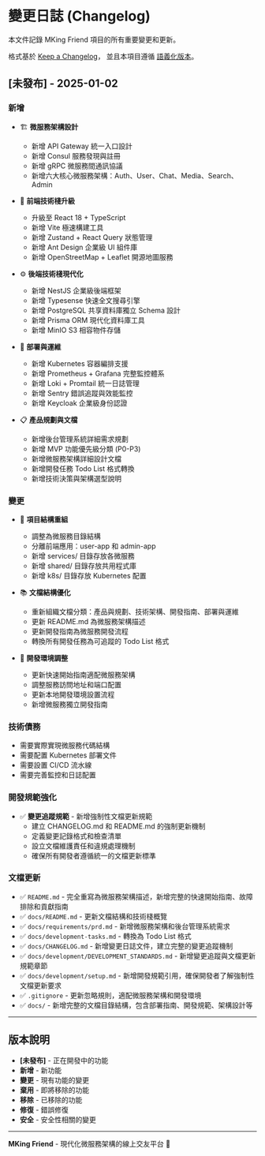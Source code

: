 # 變更日誌 (Changelog)

本文件記錄 MKing Friend 項目的所有重要變更和更新。

格式基於 [Keep a Changelog](https://keepachangelog.com/zh-TW/1.0.0/)，
並且本項目遵循 [語義化版本](https://semver.org/lang/zh-TW/)。

## [未發布] - 2025-01-02

### 新增
- 🏗️ **微服務架構設計**
  - 新增 API Gateway 統一入口設計
  - 新增 Consul 服務發現與註冊
  - 新增 gRPC 微服務間通訊協議
  - 新增六大核心微服務架構：Auth、User、Chat、Media、Search、Admin

- 🎨 **前端技術棧升級**
  - 升級至 React 18 + TypeScript
  - 新增 Vite 極速構建工具
  - 新增 Zustand + React Query 狀態管理
  - 新增 Ant Design 企業級 UI 組件庫
  - 新增 OpenStreetMap + Leaflet 開源地圖服務

- ⚙️ **後端技術棧現代化**
  - 新增 NestJS 企業級後端框架
  - 新增 Typesense 快速全文搜尋引擎
  - 新增 PostgreSQL 共享資料庫獨立 Schema 設計
  - 新增 Prisma ORM 現代化資料庫工具
  - 新增 MinIO S3 相容物件存儲

- 🚀 **部署與運維**
  - 新增 Kubernetes 容器編排支援
  - 新增 Prometheus + Grafana 完整監控體系
  - 新增 Loki + Promtail 統一日誌管理
  - 新增 Sentry 錯誤追蹤與效能監控
  - 新增 Keycloak 企業級身份認證

- 📋 **產品規劃與文檔**
  - 新增後台管理系統詳細需求規劃
  - 新增 MVP 功能優先級分類 (P0-P3)
  - 新增微服務架構詳細設計文檔
  - 新增開發任務 Todo List 格式轉換
  - 新增技術決策與架構選型說明

### 變更
- 📁 **項目結構重組**
  - 調整為微服務目錄結構
  - 分離前端應用：user-app 和 admin-app
  - 新增 services/ 目錄存放各微服務
  - 新增 shared/ 目錄存放共用程式庫
  - 新增 k8s/ 目錄存放 Kubernetes 配置

- 📚 **文檔結構優化**
  - 重新組織文檔分類：產品與規劃、技術架構、開發指南、部署與運維
  - 更新 README.md 為微服務架構描述
  - 更新開發指南為微服務開發流程
  - 轉換所有開發任務為可追蹤的 Todo List 格式

- 🔧 **開發環境調整**
  - 更新快速開始指南適配微服務架構
  - 調整服務訪問地址和端口配置
  - 更新本地開發環境設置流程
  - 新增微服務獨立開發指南

### 技術債務
- 需要實際實現微服務代碼結構
- 需要配置 Kubernetes 部署文件
- 需要設置 CI/CD 流水線
- 需要完善監控和日誌配置

### 開發規範強化
- ✅ **變更追蹤規範** - 新增強制性文檔更新規範
  - 建立 CHANGELOG.md 和 README.md 的強制更新機制
  - 定義變更記錄格式和檢查清單
  - 設立文檔維護責任和違規處理機制
  - 確保所有開發者遵循統一的文檔更新標準

### 文檔更新
- ✅ `README.md` - 完全重寫為微服務架構描述，新增完整的快速開始指南、故障排除和貢獻指南
- ✅ `docs/README.md` - 更新文檔結構和技術棧概覽
- ✅ `docs/requirements/prd.md` - 新增微服務架構和後台管理系統需求
- ✅ `docs/development-tasks.md` - 轉換為 Todo List 格式
- ✅ `docs/CHANGELOG.md` - 新增變更日誌文件，建立完整的變更追蹤機制
- ✅ `docs/development/DEVELOPMENT_STANDARDS.md` - 新增變更追蹤與文檔更新規範章節
- ✅ `docs/development/setup.md` - 新增開發規範引用，確保開發者了解強制性文檔更新要求
- ✅ `.gitignore` - 更新忽略規則，適配微服務架構和開發環境
- ✅ `docs/` - 新增完整的文檔目錄結構，包含部署指南、開發規範、架構設計等

---

## 版本說明

- **[未發布]** - 正在開發中的功能
- **新增** - 新功能
- **變更** - 現有功能的變更
- **棄用** - 即將移除的功能
- **移除** - 已移除的功能
- **修復** - 錯誤修復
- **安全** - 安全性相關的變更

---

**MKing Friend** - 現代化微服務架構的線上交友平台 💝
